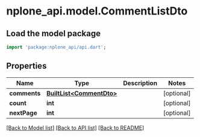 # nplone_api.model.CommentListDto

## Load the model package
```dart
import 'package:nplone_api/api.dart';
```

## Properties
Name | Type | Description | Notes
------------ | ------------- | ------------- | -------------
**comments** | [**BuiltList&lt;CommentDto&gt;**](CommentDto.md) |  | [optional] 
**count** | **int** |  | [optional] 
**nextPage** | **int** |  | [optional] 

[[Back to Model list]](../README.md#documentation-for-models) [[Back to API list]](../README.md#documentation-for-api-endpoints) [[Back to README]](../README.md)


